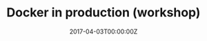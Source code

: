 ---
title: Docker in production (workshop)
date: 2017-04-03T00:00:00Z
slide: ""
embedSlide: ""
video: ""
embedVideo: ""
eventName: Finance JaxLondon
eventLink: https://finance.jaxlondon.com/session/docker-in-production/
city: ""
links: {}

---
